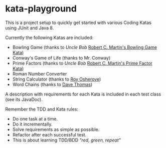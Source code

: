 # kata-playground
This is a project setup to quickly get started with various Coding Katas using JUnit and Java 8.

Currently the following Katas are included:

* Bowling Game (thanks to _Uncle Bob_ [Robert C. Martin's Bowling Game Kata](http://butunclebob.com/ArticleS.UncleBob.TheBowlingGameKata))
* Conway's Game of Life (thanks to Mr. Conway)
* Prime Factors (thanks to _Uncle Bob_ [Robert C. Martin's Prime Factor Kata](http://butunclebob.com/ArticleS.UncleBob.ThePrimeFactorsKata))
* Roman Number Converter
* String Calculator (thanks to [Roy Osherove](http://osherove.com/tdd-kata-1/))
* Word Chains (thanks to [Dave Thomas](http://codekata.com/kata/kata19-word-chains/))

A description with requirements for each Kata is included in each test class (see its JavaDoc).

Remember the TDD and Kata rules:
- Do one task at a time. 
- Do it incrementally. 
- Solve requirements as simple as possible.
- Refactor after each successful test.
- This is about learning TDD/BDD *"red, green, repeat"*

